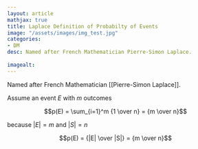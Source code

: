 ```yaml
---
layout: article
mathjax: true
title: Laplace Definition of Probabilty of Events
image: "/assets/images/img_test.jpg"
categories:
- DM
desc: Named after French Mathematician Pierre-Simon Laplace.
 
imagealt: 
---
```


Named after French Mathematician [[Pierre-Simon Laplace]].

Assume an event $E$ with $m$ outcomes

































































































































































































































































































































































$$p(E) = \sum_{i=1}^m {1 \over n} = {m \over n}$$

































































































































































































































































































































































because $|E| = m$ and $|S| = n$

































































































































































































































































































































































$$p(E) = {|E| \over |S|} = {m \over n}$$
































































































































































































































































































































































